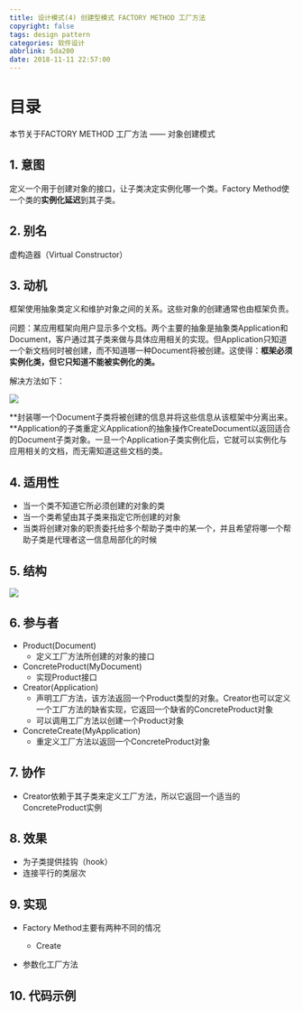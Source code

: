 ```yaml
---
title: 设计模式(4) 创建型模式 FACTORY METHOD 工厂方法
copyright: false
tags: design pattern
categories: 软件设计
abbrlink: 5da200
date: 2018-11-11 22:57:00
---
```


# 目录





本节关于FACTORY METHOD 工厂方法 —— 对象创建模式



## 1. 意图

定义一个用于创建对象的接口，让子类决定实例化哪一个类。Factory Method使一个类的**实例化延迟**到其子类。



## 2. 别名

虚构造器（Virtual Constructor）



## 3. 动机

框架使用抽象类定义和维护对象之间的关系。这些对象的创建通常也由框架负责。

问题：某应用框架向用户显示多个文档。两个主要的抽象是抽象类Application和Document，客户通过其子类来做与具体应用相关的实现。但Application只知道一个新文档何时被创建，而不知道哪一种Document将被创建。这使得：**框架必须实例化类，但它只知道不能被实例化的类。**

解决方法如下：

![](https://songzi-blog-pic.oss-cn-hangzhou.aliyuncs.com/FactoryMethod_1.png)

**封装哪一个Document子类将被创建的信息并将这些信息从该框架中分离出来。**Application的子类重定义Application的抽象操作CreateDocument以返回适合的Document子类对象。一旦一个Application子类实例化后，它就可以实例化与应用相关的文档，而无需知道这些文档的类。



## 4. 适用性

- 当一个类不知道它所必须创建的对象的类
- 当一个类希望由其子类来指定它所创建的对象
- 当类将创建对象的职责委托给多个帮助子类中的某一个，并且希望将哪一个帮助子类是代理者这一信息局部化的时候



## 5. 结构

![](https://songzi-blog-pic.oss-cn-hangzhou.aliyuncs.com/FactoryMethod_2.png)



## 6. 参与者

- Product(Document)
  - 定义工厂方法所创建的对象的接口
- ConcreteProduct(MyDocument)
  - 实现Product接口
- Creator(Application)
  - 声明工厂方法，该方法返回一个Product类型的对象。Creator也可以定义一个工厂方法的缺省实现，它返回一个缺省的ConcreteProduct对象
  - 可以调用工厂方法以创建一个Product对象
- ConcreteCreate(MyApplication)
  - 重定义工厂方法以返回一个ConcreteProduct对象



## 7. 协作

- Creator依赖于其子类来定义工厂方法，所以它返回一个适当的ConcreteProduct实例



## 8. 效果

- 为子类提供挂钩（hook）
- 连接平行的类层次



## 9.  实现

- Factory Method主要有两种不同的情况

  - Create


- 参数化工厂方法



## 10. 代码示例


